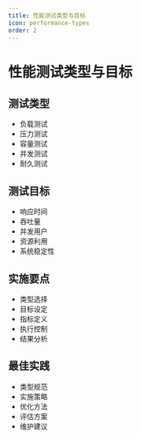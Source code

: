 ```yaml
---
title: 性能测试类型与目标
icon: performance-types
order: 2
---
```


# 性能测试类型与目标

## 测试类型
- 负载测试
- 压力测试
- 容量测试
- 并发测试
- 耐久测试

## 测试目标
- 响应时间
- 吞吐量
- 并发用户
- 资源利用
- 系统稳定性

## 实施要点
- 类型选择
- 目标设定
- 指标定义
- 执行控制
- 结果分析

## 最佳实践
- 类型规范
- 实施策略
- 优化方法
- 评估方案
- 维护建议
